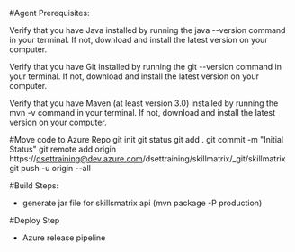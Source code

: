 #Agent Prerequisites:

Verify that you have Java installed by running the java --version command in your terminal. If not, download and install the latest version on your computer.

Verify that you have Git installed by running the git --version command in your terminal. If not, download and install the latest version on your computer.

Verify that you have Maven (at least version 3.0) installed by running the mvn -v command in your terminal. If not, download and install the latest version on your computer.

#Move code to Azure Repo
git init
git status
git add .
git commit -m "Initial Status"
git remote add origin https://dsettraining@dev.azure.com/dsettraining/skillmatrix/_git/skillmatrix
git push -u origin --all

#Build Steps:
- generate jar file for skillsmatrix api (mvn package -P production)

#Deploy Step
- Azure release pipeline

